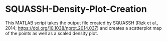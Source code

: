 # SQUASSH-Density-Plot-Creation
This MATLAB script takes the output file created by SQUASSH (Rizk et al., 2014; https://doi.org/10.1038/nprot.2014.037) and creates a scatterplot map of the points as well as a scaled density plot. 
